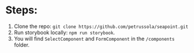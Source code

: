 # Steps:

1. Clone the repo: `git clone https://github.com/petrussola/seapoint.git`
2. Run storybook locally: `npm run storybook`.
3. You will find `SelectComponent` and `FormComponent` in the `/components` folder.
